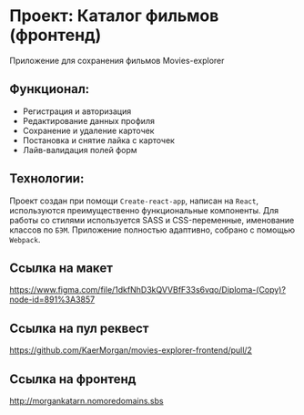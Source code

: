 # Проект: Каталог фильмов (фронтенд)

Приложение для сохранения фильмов Movies-explorer

## Функционал:

- Регистрация и авторизация
- Редактирование данных профиля
- Сохранение и удаление карточек
- Постановка и снятие лайка с карточек
- Лайв-валидация полей форм

## Технологии:

Проект создан при помощи `Create-react-app`, написан на `React`, используются преимущественно функциональные компоненты.
Для работы со стилями используется SASS и CSS-переменные, именование классов по `БЭМ`.
Приложение полностью адаптивно, собрано с помощью `Webpack`.

## Ссылка на макет

https://www.figma.com/file/1dkfNhD3kQVVBfF33s6vqo/Diploma-(Copy)?node-id=891%3A3857

## Ссылка на пул реквест

https://github.com/KaerMorgan/movies-explorer-frontend/pull/2

## Ссылка на фронтенд

http://morgankatarn.nomoredomains.sbs

